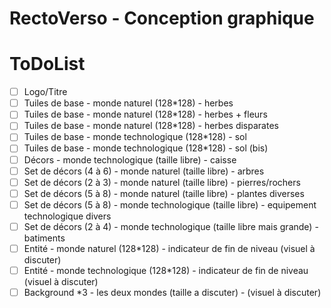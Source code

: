 RectoVerso - Conception graphique
=================================

# ToDoList

- [ ] Logo/Titre
- [ ] Tuiles de base - monde naturel (128*128) - herbes
- [ ] Tuiles de base - monde naturel (128*128) - herbes + fleurs
- [ ] Tuiles de base - monde naturel (128*128) - herbes disparates
- [ ] Tuiles de base - monde technologique (128*128) - sol
- [ ] Tuiles de base - monde technologique (128*128) - sol (bis)
- [ ] Décors - monde technologique (taille libre) - caisse
- [ ] Set de décors (4 à 6) - monde naturel (taille libre) - arbres
- [ ] Set de décors (2 à 3) - monde naturel (taille libre) - pierres/rochers
- [ ] Set de décors (5 à 8) - monde naturel (taille libre) - plantes diverses
- [ ] Set de décors (5 à 8) - monde technologique (taille libre) - equipement technologique divers
- [ ] Set de décors (2 à 4) - monde technologique (taille libre mais grande) - batiments
- [ ] Entité - monde naturel (128*128) - indicateur de fin de niveau (visuel à discuter)
- [ ] Entité - monde technologique (128*128) - indicateur de fin de niveau (visuel à discuter)
- [ ] Background *3 - les deux mondes (taille a discuter) - (visuel à discuter)
